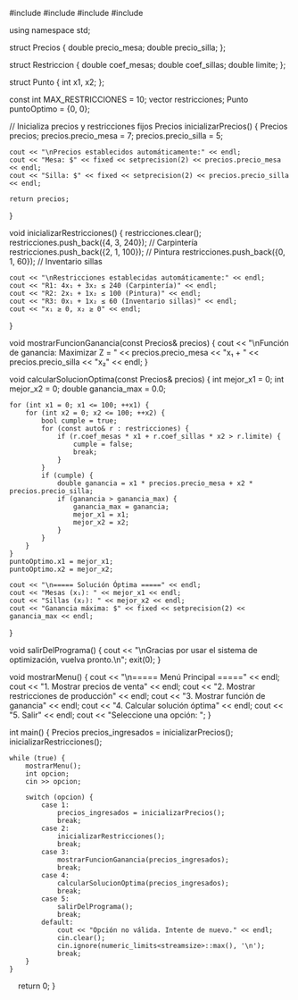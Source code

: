 #include <iostream>
#include <limits>
#include <iomanip>
#include <vector>

using namespace std;

struct Precios {
    double precio_mesa;
    double precio_silla;
};

struct Restriccion {
    double coef_mesas;
    double coef_sillas;
    double limite;
};

struct Punto {
    int x1, x2;
};

const int MAX_RESTRICCIONES = 10;
vector<Restriccion> restricciones;
Punto puntoOptimo = {0, 0};

// Inicializa precios y restricciones fijos
Precios inicializarPrecios() {
    Precios precios;
    precios.precio_mesa = 7;
    precios.precio_silla = 5;

    cout << "\nPrecios establecidos automáticamente:" << endl;
    cout << "Mesa: $" << fixed << setprecision(2) << precios.precio_mesa << endl;
    cout << "Silla: $" << fixed << setprecision(2) << precios.precio_silla << endl;

    return precios;
}

void inicializarRestricciones() {
    restricciones.clear();
    restricciones.push_back({4, 3, 240}); // Carpintería
    restricciones.push_back({2, 1, 100}); // Pintura
    restricciones.push_back({0, 1, 60});  // Inventario sillas

    cout << "\nRestricciones establecidas automáticamente:" << endl;
    cout << "R1: 4x₁ + 3x₂ ≤ 240 (Carpintería)" << endl;
    cout << "R2: 2x₁ + 1x₂ ≤ 100 (Pintura)" << endl;
    cout << "R3: 0x₁ + 1x₂ ≤ 60 (Inventario sillas)" << endl;
    cout << "x₁ ≥ 0, x₂ ≥ 0" << endl;
}

void mostrarFuncionGanancia(const Precios& precios) {
    cout << "\nFunción de ganancia: Maximizar Z = "
         << precios.precio_mesa << "x₁ + " << precios.precio_silla << "x₂" << endl;
}

void calcularSolucionOptima(const Precios& precios) {
    int mejor_x1 = 0;
    int mejor_x2 = 0;
    double ganancia_max = 0.0;

    for (int x1 = 0; x1 <= 100; ++x1) {
        for (int x2 = 0; x2 <= 100; ++x2) {
            bool cumple = true;
            for (const auto& r : restricciones) {
                if (r.coef_mesas * x1 + r.coef_sillas * x2 > r.limite) {
                    cumple = false;
                    break;
                }
            }
            if (cumple) {
                double ganancia = x1 * precios.precio_mesa + x2 * precios.precio_silla;
                if (ganancia > ganancia_max) {
                    ganancia_max = ganancia;
                    mejor_x1 = x1;
                    mejor_x2 = x2;
                }
            }
        }
    }
    puntoOptimo.x1 = mejor_x1;
    puntoOptimo.x2 = mejor_x2;

    cout << "\n===== Solución Óptima =====" << endl;
    cout << "Mesas (x₁): " << mejor_x1 << endl;
    cout << "Sillas (x₂): " << mejor_x2 << endl;
    cout << "Ganancia máxima: $" << fixed << setprecision(2) << ganancia_max << endl;
}

void salirDelPrograma() {
    cout << "\nGracias por usar el sistema de optimización, vuelva pronto.\n";
    exit(0);
}

void mostrarMenu() {
    cout << "\n===== Menú Principal =====" << endl;
    cout << "1. Mostrar precios de venta" << endl;
    cout << "2. Mostrar restricciones de producción" << endl;
    cout << "3. Mostrar función de ganancia" << endl;
    cout << "4. Calcular solución óptima" << endl;
    cout << "5. Salir" << endl;
    cout << "Seleccione una opción: ";
}

int main() {
    Precios precios_ingresados = inicializarPrecios();
    inicializarRestricciones();

    while (true) {
        mostrarMenu();
        int opcion;
        cin >> opcion;

        switch (opcion) {
            case 1:
                precios_ingresados = inicializarPrecios();
                break;
            case 2:
                inicializarRestricciones();
                break;
            case 3:
                mostrarFuncionGanancia(precios_ingresados);
                break;
            case 4:
                calcularSolucionOptima(precios_ingresados);
                break;
            case 5:
                salirDelPrograma();
                break;
            default:
                cout << "Opción no válida. Intente de nuevo." << endl;
                cin.clear();
                cin.ignore(numeric_limits<streamsize>::max(), '\n');
                break;
        }
    }
    return 0;
}


